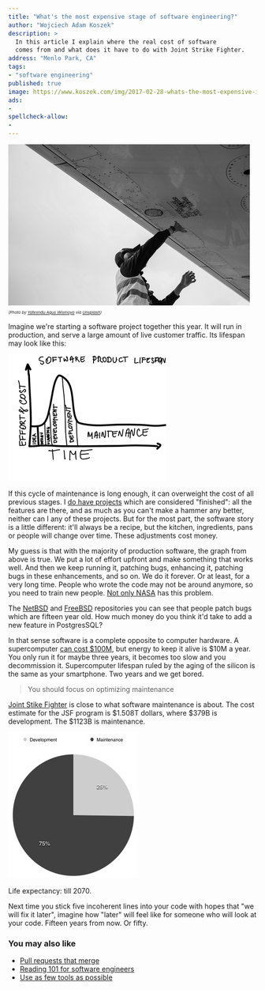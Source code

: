 ```yaml
---
title: "What's the most expensive stage of software engineering?"
author: "Wojciech Adam Koszek"
description: >
  In this article I explain where the real cost of software
  comes from and what does it have to do with Joint Strike Fighter.
address: "Menlo Park, CA"
tags:
- "software engineering"
published: true
image: https://www.koszek.com/img/2017-02-28-whats-the-most-expensive-in-software/pandu-agus-wismoyo-196366_10p.jpg
ads:
-
spellcheck-allow:
-
---
```


![alt_text_0](/img/2017-02-28-whats-the-most-expensive-in-software/pandu-agus-wismoyo-196366_10p.jpg "worker")
<br>
<small><small><small>
*(Photo by [Yatesndu Agus Wismoyo](https://unsplash.com/@kangterbang) via [Unsplash](https://www.unsplash.com))*
</small></small></small>

Imagine we're starting a software project together this year.
It will run in production, and serve a large amount of live customer
traffic.
Its lifespan may look like this:

![alt_text_3](/img/2017-02-28-whats-the-most-expensive-stage-of-software-engineering/sw_graph_50p.jpg "Image_text_3")

If this cycle of maintenance is long enough, it can overweight the cost of
all previous stages. I [do have projects](https://travis-ci.org/wkoszek/)
which are considered "finished": all the features are there, and as much as
you can't make a hammer any better, neither can I any of these projects.
But for the most part, the software story is a little different: it'll
always be a recipe, but the kitchen, ingredients, pans or people will change over
time. These adjustments cost money.

My guess is that with the majority of production software, the graph from above is true.
We put a lot of effort upfront and make something that works well. And then we
keep running it, patching bugs, enhancing it, patching bugs in these
enhancements, and so on. We do it forever. Or at least, for a very long time.
People who wrote the code may not be around anymore, so you need to train
new people. [Not only NASA](http://www.popularmechanics.com/space/a17991/voyager-1-voyager-2-retiring-engineer/)
has this problem.

The [NetBSD](http://www.netbsd.org) and [FreeBSD](http://www.freebsd.org)
repositories you can see that people patch bugs which are fifteen year old.
How much money do you think it'd take to add a new feature in PostgresSQL?

In that sense software is a complete opposite to computer hardware. 
A supercomputer [can cost $100M](http://techland.time.com/2012/06/19/what-exactly-is-a-supercomputer/),
but energy to keep it alive is $10M a year. You only run it for maybe three years, it becomes too slow and you
decommission it. Supercomputer lifespan ruled by the aging of the silicon is
the same as your smartphone. Two years and we get bored.

> You should focus on optimizing maintenance

[Joint Stike Fighter](https://en.wikipedia.org/wiki/Lockheed_Martin_F-35_Lightning_II)
is close to what software maintenance is about.
The cost estimate for the JSF program is $1.508T dollars, where $379B is development. The
$1123B is maintenance.

![alt_text_5](/img/2017-02-28-whats-the-most-expensive-in-software/sw_main_75p.jpg "Image_text_5")

Life expectancy: till 2070.

Next time you stick five incoherent lines into your code with hopes that "we
will fix it later", imagine how "later" will feel like for someone who will
look at your code. Fifteen years from now. Or fifty.

### You may also like

* [Pull requests that merge](https://www.koszek.com/blog/2017/02/18/making-pull-requests-that-merge/)
* [Reading 101 for software engineers](https://www.koszek.com/blog/2017/01/17/reading-for-software-engineers/)
* [Use as few tools as possible](https://www.koszek.com/blog/2016/05/16/use-as-few-tools-as-possible/)
